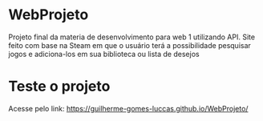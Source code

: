 # WebProjeto
Projeto final da materia de desenvolvimento para web 1 utilizando API. Site feito com base na Steam em que o usuário terá a possibilidade pesquisar jogos e adiciona-los em sua biblioteca ou lista de desejos

# Teste o projeto
Acesse pelo link: https://guilherme-gomes-luccas.github.io/WebProjeto/
